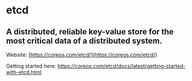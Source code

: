 # etcd


## A distributed, reliable key-value store for the most critical data of a distributed system.


Website: [https://coreos.com/etcd/](https://coreos.com/etcd/)

Getting started here: https://coreos.com/etcd/docs/latest/getting-started-with-etcd.html